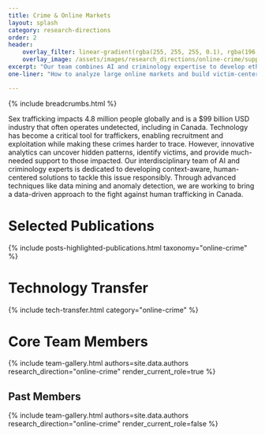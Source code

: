 ```yaml
---
title: Crime & Online Markets
layout: splash
category: research-directions
order: 2
header:
    overlay_filter: linear-gradient(rgba(255, 255, 255, 0.1), rgba(196, 20, 61, 0.4))
    overlay_image: /assets/images/research_directions/online-crime/supporting_hands.webp
excerpt: "Our team combines AI and criminology expertise to develop ethical, human-centered tools that detect and counteract sex trafficking. Driven by a commitment to responsible research, we aim to bridge technology gaps and support victims in Canada and beyond."
one-liner: "How to analyze large online markets and build victim-centered tools for countering sex-trafficking?" 

---
```


{% include breadcrumbs.html %}

Sex trafficking impacts 4.8 million people globally and is a $99 billion USD industry that often operates undetected, including in Canada. Technology has become a critical tool for traffickers, enabling recruitment and exploitation while making these crimes harder to trace. However, innovative analytics can uncover hidden patterns, identify victims, and provide much-needed support to those impacted. Our interdisciplinary team of AI and criminology experts is dedicated to developing context-aware, human-centered solutions to tackle this issue responsibly. Through advanced techniques like data mining and anomaly detection, we are working to bring a data-driven approach to the fight against human trafficking in Canada.

# Selected Publications

{% include posts-highlighted-publications.html taxonomy="online-crime" %}

# Technology Transfer

{% include tech-transfer.html category="online-crime" %}

# Core Team Members

{% include team-gallery.html authors=site.data.authors research_direction="online-crime" render_current_role=true %}

## Past Members
{% include team-gallery.html authors=site.data.authors research_direction="online-crime" render_current_role=false %}
